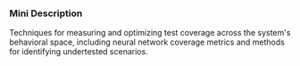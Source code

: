 ### Mini Description

Techniques for measuring and optimizing test coverage across the system's behavioral space, including neural network coverage metrics and methods for identifying undertested scenarios.
